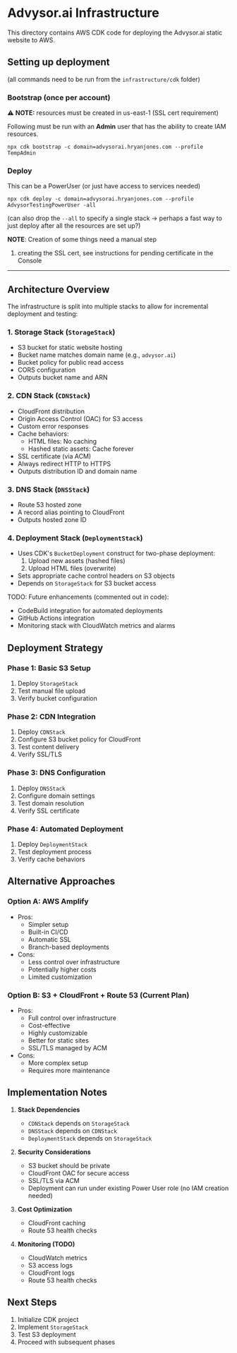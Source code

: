 # Advysor.ai Infrastructure

This directory contains AWS CDK code for deploying the Advysor.ai static website to AWS.

## Setting up deployment

(all commands need to be run from the `infrastructure/cdk` folder)

### Bootstrap (once per account)

⚠️ **NOTE:** resources must be created in us-east-1 (SSL cert requirement)

Following must be run with an **Admin** user that has the ability to create IAM resources.

`npx cdk bootstrap -c domain=advysorai.hryanjones.com --profile TempAdmin`

### Deploy

This can be a PowerUser (or just have access to services needed)

`npx cdk deploy -c domain=advysorai.hryanjones.com --profile AdvysorTestingPowerUser -all`

(can also drop the `--all` to specify a single stack -> perhaps a fast way to just deploy after all the resources are set up?)

**NOTE**: Creation of some things need a manual step
1. creating the SSL cert, see instructions for pending certificate in the Console

----

## Architecture Overview

The infrastructure is split into multiple stacks to allow for incremental deployment and testing:

### 1. Storage Stack (`StorageStack`)
- S3 bucket for static website hosting
- Bucket name matches domain name (e.g., `advysor.ai`)
- Bucket policy for public read access
- CORS configuration
- Outputs bucket name and ARN

### 2. CDN Stack (`CDNStack`)
- CloudFront distribution
- Origin Access Control (OAC) for S3 access
- Custom error responses
- Cache behaviors:
  - HTML files: No caching
  - Hashed static assets: Cache forever
- SSL certificate (via ACM)
- Always redirect HTTP to HTTPS
- Outputs distribution ID and domain name

### 3. DNS Stack (`DNSStack`)
- Route 53 hosted zone
- A record alias pointing to CloudFront
- Outputs hosted zone ID

### 4. Deployment Stack (`DeploymentStack`)
- Uses CDK's `BucketDeployment` construct for two-phase deployment:
  1. Upload new assets (hashed files)
  2. Upload HTML files (overwrite)
- Sets appropriate cache control headers on S3 objects
- Depends on `StorageStack` for S3 bucket access

TODO: Future enhancements (commented out in code):
- CodeBuild integration for automated deployments
- GitHub Actions integration
- Monitoring stack with CloudWatch metrics and alarms

## Deployment Strategy

### Phase 1: Basic S3 Setup
1. Deploy `StorageStack`
2. Test manual file upload
3. Verify bucket configuration

### Phase 2: CDN Integration
1. Deploy `CDNStack`
2. Configure S3 bucket policy for CloudFront
3. Test content delivery
4. Verify SSL/TLS

### Phase 3: DNS Configuration
1. Deploy `DNSStack`
2. Configure domain settings
3. Test domain resolution
4. Verify SSL certificate

### Phase 4: Automated Deployment
1. Deploy `DeploymentStack`
2. Test deployment process
3. Verify cache behaviors

## Alternative Approaches

### Option A: AWS Amplify
- Pros:
  - Simpler setup
  - Built-in CI/CD
  - Automatic SSL
  - Branch-based deployments
- Cons:
  - Less control over infrastructure
  - Potentially higher costs
  - Limited customization

### Option B: S3 + CloudFront + Route 53 (Current Plan)
- Pros:
  - Full control over infrastructure
  - Cost-effective
  - Highly customizable
  - Better for static sites
  - SSL/TLS managed by ACM
- Cons:
  - More complex setup
  - Requires more maintenance

## Implementation Notes

1. **Stack Dependencies**
   - `CDNStack` depends on `StorageStack`
   - `DNSStack` depends on `CDNStack`
   - `DeploymentStack` depends on `StorageStack`

2. **Security Considerations**
   - S3 bucket should be private
   - CloudFront OAC for secure access
   - SSL/TLS via ACM
   - Deployment can run under existing Power User role (no IAM creation needed)

3. **Cost Optimization**
   - CloudFront caching
   - Route 53 health checks

4. **Monitoring (TODO)**
   - CloudWatch metrics
   - S3 access logs
   - CloudFront logs
   - Route 53 health checks

## Next Steps

1. Initialize CDK project
2. Implement `StorageStack`
3. Test S3 deployment
4. Proceed with subsequent phases